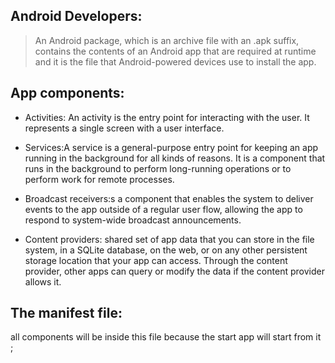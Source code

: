 ## Android Developers:

> An Android package, which is an archive file with an .apk suffix, contains the contents of an Android app that are required at runtime and it is the file that Android-powered devices use to install the app.

## App components:

- Activities: An activity is the entry point for interacting with the user. It represents a single screen with a user interface.

- Services:A service is a general-purpose entry point for keeping an app running in the background for all kinds of reasons. It is a component that runs in the background to perform long-running operations or to perform work for remote processes.

- Broadcast receivers:s a component that enables the system to deliver events to the app outside of a regular user flow, allowing the app to respond to system-wide broadcast announcements.

- Content providers: shared set of app data that you can store in the file system, in a SQLite database, on the web, or on any other persistent storage location that your app can access. Through the content provider, other apps can query or modify the data if the content provider allows it.

## The manifest file:
  all components will be inside this file because the start app will start from it ;
